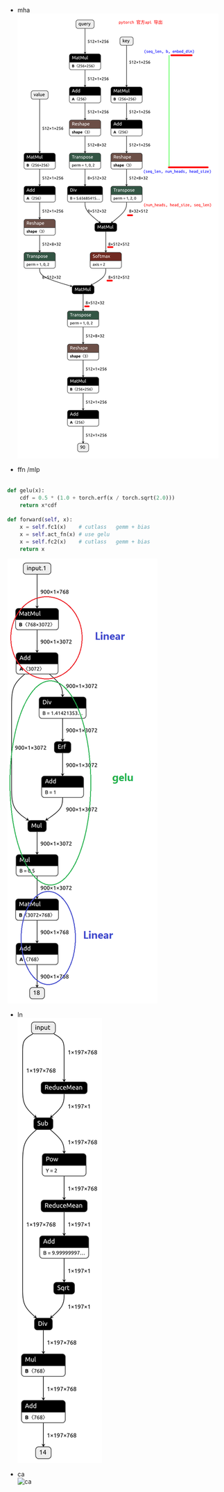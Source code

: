 
+ mha    
![mha](pt_self_atten.png)     

+ ffn /mlp
```py

def gelu(x):
    cdf = 0.5 * (1.0 + torch.erf(x / torch.sqrt(2.0)))
    return x*cdf

def forward(self, x):
    x = self.fc1(x)    # cutlass   gemm + bias 
    x = self.act_fn(x) # use gelu  
    x = self.fc2(x)    # cutlass   gemm + bias 
    return x
```   
![ffn](ffn-use-gelu.png)

+ ln    
![ln](ln.png)

+ ca     
![ca](ca.png)
